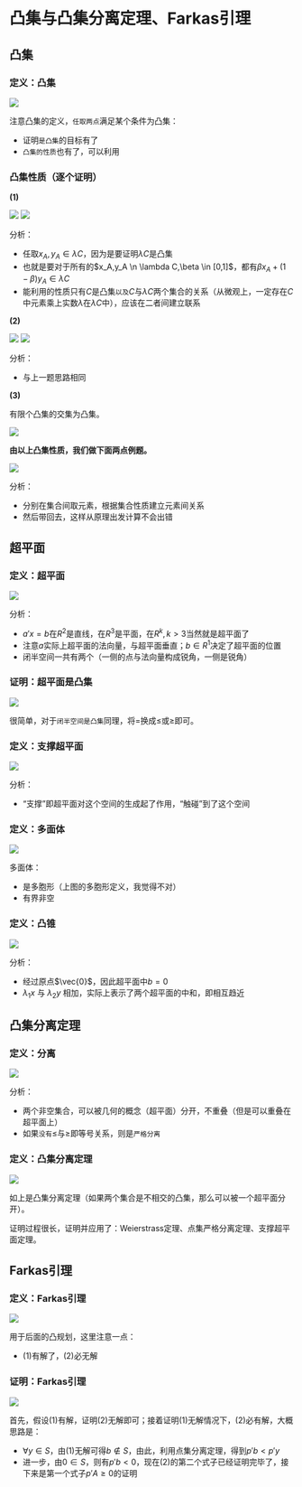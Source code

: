 # 凸集与凸集分离定理、Farkas引理
## 凸集
### 定义：凸集
![](../images/030101.png)

注意凸集的定义，`任取两点`满足某个条件为凸集：
- 证明`是凸集`的目标有了
- `凸集的性质`也有了，可以利用

### 凸集性质（逐个证明）
**(1)**

![](../images/030102.png)
![](../images/030103.png)

分析：
- 任取$x_A,y_A \in \lambda C$，因为是要证明$\lambda C$是凸集
- 也就是要对于所有的$x_A,y_A \n \lambda C,\beta \in [0,1]$，都有$\beta x_A + (1-\beta) y_A \in \lambda C$
- 能利用的性质只有$C$是凸集`以及`$C$与$\lambda C$两个集合的关系（从微观上，一定存在$C$中元素乘上实数$\lambda$在$\lambda C$中），应该在二者间建立联系

**(2)**

![](../images/030104.png)
![](../images/030105.png)

分析：
- 与上一题思路相同

**(3)**

有限个凸集的交集为凸集。

![](../images/030106.png)

**由以上凸集性质，我们做下面两点例题。**

![](../images/030107.png)

分析：
- 分别在集合间取元素，根据集合性质建立元素间关系
- 然后带回去，这样从原理出发计算不会出错

## 超平面
### 定义：超平面
![](../images/030108.png)

分析：
- $a' x = b$在$R^2$是直线，在$R^3$是平面，在$R^k,k>3$当然就是超平面了
- 注意$a$实际上超平面的法向量，与超平面垂直；$b\in R^1$决定了超平面的位置
- 闭半空间一共有两个（一侧的点与法向量构成锐角，一侧是锐角）

### 证明：超平面是凸集
![](../images/030109.png)

很简单，对于`闭半空间是凸集`同理，将$=$换成$\le$或$\ge$即可。

### 定义：支撑超平面
![](../images/030110.png)

分析：
- “支撑”即超平面对这个空间的生成起了作用，“触碰”到了这个空间

### 定义：多面体
![](../images/030111.png)

多面体：
- 是多胞形（上图的多胞形定义，我觉得不对）
- 有界非空

### 定义：凸锥
![](../images/030112.png)

分析：
- 经过原点$\vec{0}$，因此超平面中$b=0$
- $\lambda_1 x$ 与 $\lambda_2 y$ 相加，实际上表示了两个超平面的中和，即相互趋近

## 凸集分离定理
### 定义：分离
![](../images/030113.png)

分析：
- 两个非空集合，可以被几何的概念（超平面）分开，不重叠（但是可以重叠在超平面上）
- 如果`没有`$\le$与$\ge$即等号关系，则是`严格分离`

### 定义：凸集分离定理
![](../images/030114.png)

如上是凸集分离定理（如果两个集合是不相交的凸集，那么可以被一个超平面分开）。

证明过程很长，证明并应用了：Weierstrass定理、点集严格分离定理、支撑超平面定理。

## Farkas引理
### 定义：Farkas引理
![](../images/030115.png)

用于后面的凸规划，这里注意一点：
- (1)有解了，(2)必无解

### 证明：Farkas引理
![](../images/030116.png)

首先，假设(1)有解，证明(2)无解即可；接着证明(1)无解情况下，(2)必有解，大概思路是：
- $\forall y \in S$，由(1)无解可得$b \notin S$，由此，利用点集分离定理，得到$p' b < p' y$
- 进一步，由$0 \in S$，则有$p'b < 0$，现在(2)的第二个式子已经证明完毕了，接下来是第一个式子$p'A \ge 0$的证明
